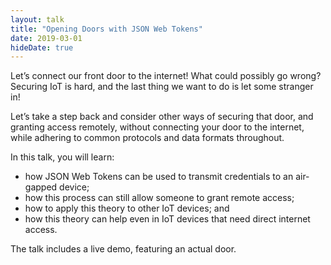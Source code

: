 ```yaml
---
layout: talk
title: "Opening Doors with JSON Web Tokens"
date: 2019-03-01
hideDate: true
---
```

Let’s connect our front door to the internet! What could possibly go wrong? Securing IoT is hard, and the last thing we want to do is let some stranger in!

Let’s take a step back and consider other ways of securing that door, and granting access remotely, without connecting your door to the internet, while adhering to common protocols and data formats throughout.

In this talk, you will learn:
* how JSON Web Tokens can be used to transmit credentials to an air-gapped device;
* how this process can still allow someone to grant remote access;
* how to apply this theory to other IoT devices; and
* how this theory can help even in IoT devices that need direct internet access.

The talk includes a live demo, featuring an actual door.
